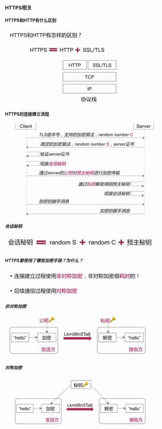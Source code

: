 ### HTTPS相关
#### HTTPS和HTTP有什么区别
![](./img/Snip20190310_67.png)

#### HTTPS的连接建立流程

![](./img/Snip20190310_68.png)

##### 会话秘钥

![](./img/Snip20190310_69.png)

##### HTTPS都使用了哪些加密手段？为什么？

![](./img/Snip20190310_70.png)

##### 非对称加密

![](./img/Snip20190310_71.png)


##### 对称加密

![](./img/Snip20190310_72.png)
